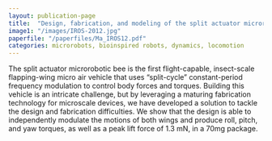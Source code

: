 ```yaml
---
layout: publication-page
title:  "Design, fabrication, and modeling of the split actuator microrobotic bee"
image1: "/images/IROS-2012.jpg"
paperfile: "/paperfiles/Ma_IROS12.pdf"
categories: microrobots, bioinspired robots, dynamics, locomotion
---
```


The split actuator microrobotic bee is the first flight-capable, insect-scale flapping-wing micro air vehicle that uses “split-cycle” constant-period frequency modulation to control body forces and torques. Building this vehicle is an intricate challenge, but by leveraging a maturing fabrication technology for microscale devices, we have developed a solution to tackle the design and fabrication difficulties. We show that the design is able to independently modulate the motions of both wings and produce roll, pitch, and yaw torques, as well as a peak lift force of 1.3 mN, in a 70mg package.